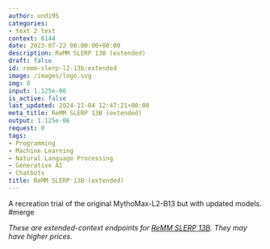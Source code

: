 ```yaml
---
author: undi95
categories:
- text 2 text
context: 6144
date: 2023-07-22 00:00:00+00:00
description: ReMM SLERP 13B (extended)
draft: false
id: remm-slerp-l2-13b:extended
image: /images/logo.svg
img: 0
input: 1.125e-06
is_active: false
last_updated: 2024-11-04 12:47:21+00:00
meta_title: ReMM SLERP 13B (extended)
output: 1.125e-06
request: 0
tags:
- Programming
- Machine Learning
- Natural Language Processing
- Generative AI
- Chatbots
title: ReMM SLERP 13B (extended)
---
```







A recreation trial of the original MythoMax-L2-B13 but with updated models. #merge

_These are extended-context endpoints for [ReMM SLERP 13B](/undi95/remm-slerp-l2-13b). They may have higher prices._

